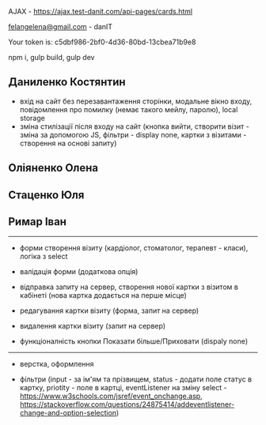 AJAX - https://ajax.test-danit.com/api-pages/cards.html

felangelena@gmail.com - danIT

Your token is: c5dbf986-2bf0-4d36-80bd-13cbea71b9e8

npm i, gulp build, gulp dev
## Даниленко Костянтин

- вхід на сайт без перезавантаження сторінки, модальне вікно входу, повідомлення про помилку (немає такого мейлу, паролю), local storage
- зміна стилізації після входу на сайт (кнопка вийти, створити візит - зміна за допомогою JS, фільтри - display none, картки з візитами - створення на основі запиту)

## Оліяненко Олена

## Стаценко Юля

## Римар Іван

-------------------------

- форми створення візиту (кардіолог, стоматолог, терапевт - класи), логіка з select
- валідація форми (додаткова опція)

- відправка запиту на сервер, створення нової картки з візитом в кабінеті (нова картка додається на перше місце)
- редагування картки візиту (форма, запит на сервер)

- видалення картки візиту (запит на сервер)
- функціоналність кнопки Показати більше/Приховати (dispaly none)

-------------------------

- верстка, оформлення

- фільтри (input - за ім'ям та прізвищем, status - додати поле статус в картку, priotity - поле в картці, eventListener на зміну select - https://www.w3schools.com/jsref/event_onchange.asp, https://stackoverflow.com/questions/24875414/addeventlistener-change-and-option-selection)